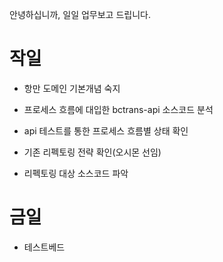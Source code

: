 안녕하십니까, 일일 업무보고 드립니다.

# 작일

- 항만 도메인 기본개념 숙지

- 프로세스 흐름에 대입한 bctrans-api 소스코드 분석

* api 테스트를 통한 프로세스 흐름별 상태 확인

* 기존 리펙토링 전략 확인(오시몬 선임) 

* 리펙토링 대상 소스코드 파악

# 금일

- 테스트베드 